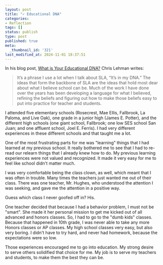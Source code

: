 ```yaml
---
layout: post
title: "✓ Educational DNA"
categories:
- Reflection
tags: []
status: publish
type: post
published: true
meta:
  _thumbnail_id: '321'
last_modified_at: 2024-11-01 18:37:51
---
```


In his blog post, 
[What is Your Educational DNA?](http://practicaltheory.org/blog/2015/03/01/what-is-your-educational-dna/) Chris Lehman writes:


>It’s a phrase I use a lot when I talk about SLA, “It’s in my DNA.” The ideas that form the backbone of SLA are the ideas that hold most dear about what I believe school can be. Much of the work I have done over the years has been developing a language for what I believed, refining the beliefs and figuring out how to make those beliefs easy to put into practice for teacher and students.



I attended five elementary schools (Rosecrest, Mae Ellis, Fallbrook, La Paloma, and Live Oak), one grade in a junior high (James E. Potter), and the different high schools (one giant school, Fallbrook; one low SES school San Juan; and one affluent school, Joel E. Ferris). I had very different experiences in these different schools and that taught me a lot.


One of the most frustrating parts for me was "learning" things that I had learned at my previous school. It really bothered me to see that I had to re-read our relearn things that I already knew how to do. My previous learning experiences were not valued and recognized. It made it very easy for me to feel like school didn't matter much.


I was very comfortable being the class clown, as well, which meant that I was often in trouble. Many times the teachers just wanted me out of their class. There was one teacher, Mr. Hughes, who understood the attention I was seeking, and gave me the attention in a positive way.


Guess which class I never goofed off in? His.


One teacher decided that because I had a behavior problem, I must not be "smart". She made it her personal mission to get me kicked out of all advanced and honors classes. So, I had to go to the "dumb kids" classes. Because that happened in 10th grade, I was never able to take any more Honors classes or AP classes. My high school classes very easy, but also very boring. I didn't have to try hard, and never had homework, because the expectations were so low.


Those experiences encouraged me to go into education. My strong desire to serve others solidified that choice for me. My job is to serve my teachers and students, to make them the best they can be.
